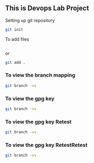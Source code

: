## This is Devops Lab Project
Setting up git repository
```bash
git init
```
To add files
```git add filenae
```
or 
```bash
git add .
```

### To view the branch mapping
```bash
git branch -vv
```
### To view the gpg key
```bash
git branch -vv
```
### To view the gpg key Retest
```bash
git branch -vv
```
### To view the gpg key RetestRetest
```bash
git branch -vv
```
